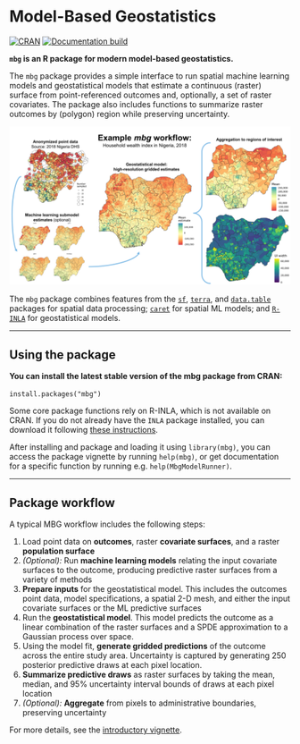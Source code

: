 # Model-Based Geostatistics

[![CRAN](https://www.r-pkg.org/badges/version/mbg?color=ffcc00)](https://cran.r-project.org/package=mbg) [![Documentation build](https://github.com/henryspatialanalysis/mbg/actions/workflows/pkgdown.yaml/badge.svg)](https://github.com/henryspatialanalysis/mbg/actions/workflows/pkgdown.yaml)



**`mbg` is an R package for modern model-based geostatistics.**

The `mbg` package provides a simple interface to run spatial machine learning models and geostatistical models that estimate a continuous (raster) surface from point-referenced outcomes and, optionally, a set of raster covariates. The package also includes functions to summarize raster outcomes by (polygon) region while preserving uncertainty.

![Overview of an example MBG workflow](man/figures/mbg_workflow.png)

The `mbg` package combines features from the [`sf`](https://r-spatial.github.io/sf/), [`terra`](https://rspatial.github.io/terra/), and [`data.table`](https://CRAN.R-project.org/package=data.table) packages for spatial data processing; [`caret`](https://topepo.github.io/caret/) for spatial ML models; and [`R-INLA`](https://www.r-inla.org/) for geostatistical models.

---

## Using the package

**You can install the latest stable version of the mbg package from CRAN:**

```install.packages("mbg")```

Some core package functions rely on R-INLA, which is not available on CRAN. If you do not already have the `INLA` package installed, you can download it following [these instructions](https://www.r-inla.org/download-install).

After installing and package and loading it using `library(mbg)`, you can access the package vignette by running `help(mbg)`, or get documentation for a specific function by running e.g. `help(MbgModelRunner)`.

---

## Package workflow

A typical MBG workflow includes the following steps:

1. Load point data on **outcomes**, raster **covariate surfaces**, and a raster **population surface**
2. _(Optional):_ Run **machine learning models** relating the input covariate surfaces to the outcome, producing predictive raster surfaces from a variety of methods
3. **Prepare inputs** for the geostatistical model. This includes the outcomes point data, model specifications, a spatial 2-D mesh, and either the input covariate surfaces or the ML predictive surfaces
4. Run the **geostatistical model**. This model predicts the outcome as a linear combination of the raster surfaces and a SPDE approximation to a Gaussian process over space.
5. Using the model fit, **generate gridded predictions** of the outcome across the entire study area. Uncertainty is captured by generating 250 posterior predictive draws at each pixel location.
6. **Summarize predictive draws** as raster surfaces by taking the mean, median, and 95% uncertainty interval bounds of draws at each pixel location
7. _(Optional):_ **Aggregate** from pixels to administrative boundaries, preserving uncertainty

For more details, see the [introductory vignette](https://henryspatialanalysis.github.io/mbg/articles/mbg.html).
